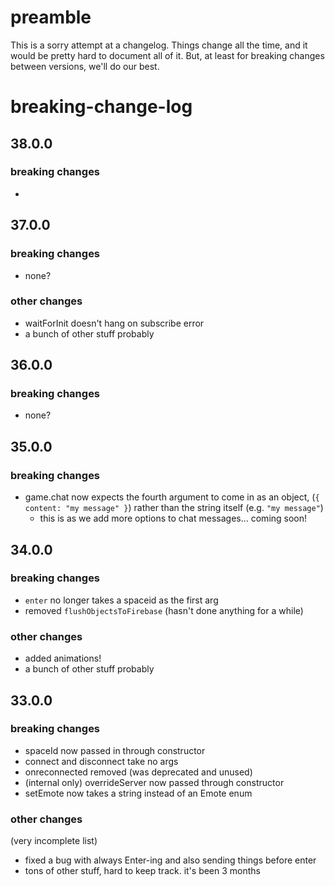# preamble

This is a sorry attempt at a changelog.
Things change all the time, and it would be pretty hard to document all of it.
But, at least for breaking changes between versions, we'll do our best.

# breaking-change-log

## 38.0.0

### breaking changes

-

## 37.0.0

### breaking changes

- none?

### other changes

- waitForInit doesn't hang on subscribe error
- a bunch of other stuff probably

## 36.0.0

### breaking changes

- none?

## 35.0.0

### breaking changes

- game.chat now expects the fourth argument to come in as an object, (`{ content: "my message" }`) rather than the string itself (e.g. `"my message"`)
  - this is as we add more options to chat messages... coming soon!

## 34.0.0

### breaking changes

- `enter` no longer takes a spaceid as the first arg
- removed `flushObjectsToFirebase` (hasn't done anything for a while)

### other changes

- added animations!
- a bunch of other stuff probably

## 33.0.0

### breaking changes

- spaceId now passed in through constructor
- connect and disconnect take no args
- onreconnected removed (was deprecated and unused)
- (internal only) overrideServer now passed through constructor
- setEmote now takes a string instead of an Emote enum

### other changes

(very incomplete list)

- fixed a bug with always Enter-ing and also sending things before enter
- tons of other stuff, hard to keep track. it's been 3 months
